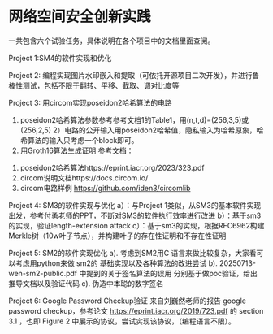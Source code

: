 # 网络空间安全创新实践
一共包含六个试验任务，具体说明在各个项目中的文档里面查阅。

Project 1:SM4的软件实现和优化

Project 2: 编程实现图片水印嵌入和提取（可依托开源项目二次开发），并进行鲁棒性测试，包括不限于翻转、平移、截取、调对比度等

Project 3: 用circom实现poseidon2哈希算法的电路

1) poseidon2哈希算法参数参考参考文档1的Table1，用(n,t,d)=(256,3,5)或(256,2,5)
2）电路的公开输入用poseidon2哈希值，隐私输入为哈希原象，哈希算法的输入只考虑一个block即可。
3) 用Groth16算法生成证明
参考文档：
1. poseidon2哈希算法https://eprint.iacr.org/2023/323.pdf
2. circom说明文档https://docs.circom.io/
3. circom电路样例 https://github.com/iden3/circomlib


Project 4: SM3的软件实现与优化 
a）：与Project 1类似，从SM3的基本软件实现出发，参考付勇老师的PPT，不断对SM3的软件执行效率进行改进
b）：基于sm3的实现，验证length-extension attack
c）：基于sm3的实现，根据RFC6962构建Merkle树（10w叶子节点），并构建叶子的存在性证明和不存在性证明


Project 5: SM2的软件实现优化 
a). 考虑到SM2用C 语言来做比较复杂，大家看可以考虑用python来做 sm2的 基础实现以及各种算法的改进尝试
b). 20250713-wen-sm2-public.pdf 中提到的关于签名算法的误用 分别基于做poc验证，给出推导文档以及验证代码
c). 伪造中本聪的数字签名

Project 6:  Google Password Checkup验证
来自刘巍然老师的报告  google password checkup，参考论文 https://eprint.iacr.org/2019/723.pdf 的 section 3.1 ，也即 Figure 2 中展示的协议，尝试实现该协议，（编程语言不限）。
